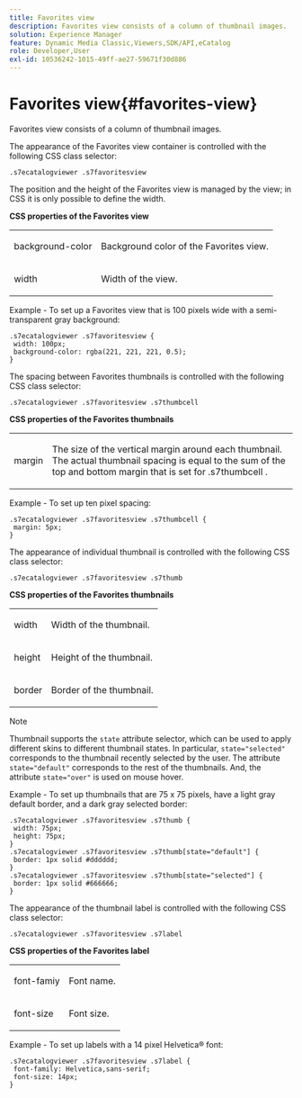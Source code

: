 ```yaml
---
title: Favorites view
description: Favorites view consists of a column of thumbnail images.
solution: Experience Manager
feature: Dynamic Media Classic,Viewers,SDK/API,eCatalog
role: Developer,User
exl-id: 10536242-1015-49ff-ae27-59671f30d886
---
```

# Favorites view{#favorites-view}

Favorites view consists of a column of thumbnail images.

<!--<a id="section_B6EFCCADB5A5495DAE6BBE42F7F405CB"></a>-->

The appearance of the Favorites view container is controlled with the following CSS class selector:

```
.s7ecatalogviewer .s7favoritesview
```

The position and the height of the Favorites view is managed by the view; in CSS it is only possible to define the width.

**CSS properties of the Favorites view**

<table id="table_C48C56E696304C9BAFEE71BA9EA9A174"> 
 <tbody> 
  <tr> 
   <td colname="col1"> <p> <span class="codeph"> background-color </span> </p> </td> 
   <td colname="col2"> <p> Background color of the Favorites view. </p> </td> 
  </tr> 
  <tr> 
   <td colname="col1"> <p> <span class="codeph"> width </span> </p> </td> 
   <td colname="col2"> <p>Width of the view. </p> </td> 
  </tr> 
 </tbody> 
</table>

Example - To set up a Favorites view that is 100 pixels wide with a semi-transparent gray background:

```
.s7ecatalogviewer .s7favoritesview { 
 width: 100px; 
 background-color: rgba(221, 221, 221, 0.5); 
}
```

The spacing between Favorites thumbnails is controlled with the following CSS class selector:

```
.s7ecatalogviewer .s7favoritesview .s7thumbcell
```

**CSS properties of the Favorites thumbnails**

<table id="table_EED8CE63D805458196DE0E87C7E9945F"> 
 <tbody> 
  <tr> 
   <td colname="col1"> <p> <span class="codeph"> margin </span> </p> </td> 
   <td colname="col2"> <p> The size of the vertical margin around each thumbnail. The actual thumbnail spacing is equal to the sum of the top and bottom margin that is set for <span class="codeph"> .s7thumbcell </span>. </p> </td> 
  </tr> 
 </tbody> 
</table>

Example - To set up ten pixel spacing:

```
.s7ecatalogviewer .s7favoritesview .s7thumbcell { 
 margin: 5px; 
}
```

The appearance of individual thumbnail is controlled with the following CSS class selector:

```
.s7ecatalogviewer .s7favoritesview .s7thumb
```

**CSS properties of the Favorites thumbnails**

<table id="table_6F5B1438CAFA49E9B33400C6970ABDA1"> 
 <tbody> 
  <tr> 
   <td colname="col1"> <p> <span class="codeph"> width </span> </p> </td> 
   <td colname="col2"> <p>Width of the thumbnail. </p> </td> 
  </tr> 
  <tr> 
   <td colname="col1"> <p> <span class="codeph"> height </span> </p> </td> 
   <td colname="col2"> <p>Height of the thumbnail. </p> </td> 
  </tr> 
  <tr> 
   <td colname="col1"> <p> <span class="codeph"> border </span> </p> </td> 
   <td colname="col2"> <p>Border of the thumbnail. </p> </td> 
  </tr> 
 </tbody> 
</table>

>[!NOTE]
>
>Thumbnail supports the `state` attribute selector, which can be used to apply different skins to different thumbnail states. In particular, `state="selected"` corresponds to the thumbnail recently selected by the user. The attribute `state="default"` corresponds to the rest of the thumbnails. And, the attribute `state="over"` is used on mouse hover.

Example - To set up thumbnails that are 75 x 75 pixels, have a light gray default border, and a dark gray selected border:

```
.s7ecatalogviewer .s7favoritesview .s7thumb { 
 width: 75px; 
 height: 75px;  
} 
.s7ecatalogviewer .s7favoritesview .s7thumb[state="default"] { 
 border: 1px solid #dddddd; 
} 
.s7ecatalogviewer .s7favoritesview .s7thumb[state="selected"] { 
 border: 1px solid #666666; 
}
```

The appearance of the thumbnail label is controlled with the following CSS class selector:

```
.s7ecatalogviewer .s7favoritesview .s7label
```

**CSS properties of the Favorites label**

<table id="table_B41339A16ACB46CB87D3EB1FD05FA2CD"> 
 <tbody> 
  <tr> 
   <td colname="col1"> <p> <span class="codeph"> font-famiy </span> </p> </td> 
   <td colname="col2"> <p>Font name. </p> </td> 
  </tr> 
  <tr> 
   <td colname="col1"> <p> <span class="codeph"> font-size </span> </p> </td> 
   <td colname="col2"> <p>Font size. </p> </td> 
  </tr> 
 </tbody> 
</table>

Example - To set up labels with a 14 pixel Helvetica® font:

```
.s7ecatalogviewer .s7favoritesview .s7label { 
 font-family: Helvetica,sans-serif; 
 font-size: 14px; 
}
```
